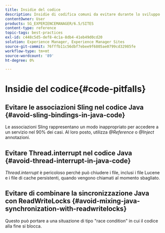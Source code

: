 ```yaml
---
title: Insidie del codice
description: Insidie di codifica comuni da evitare durante lo sviluppo per l’AEM
contentOwner: User
products: SG_EXPERIENCEMANAGER/6.5/SITES
content-type: reference
topic-tags: best-practices
exl-id: c448c5d5-def8-4c1a-8db4-41eb49d0cd20
solution: Experience Manager, Experience Manager Sites
source-git-commit: 76fffb11c56dbf7ebee9f6805ae0799cd32985fe
workflow-type: tm+mt
source-wordcount: '89'
ht-degree: 0%

---
```


# Insidie del codice{#code-pitfalls}

## Evitare le associazioni Sling nel codice Java {#avoid-sling-bindings-in-java-code}

Le associazioni Sling rappresentano un modo inappropriato per accedere a un servizio nel 90% dei casi. Al loro posto, utilizza *@Reference* o *@Inject* annotazioni.

## Evitare Thread.interrupt nel codice Java {#avoid-thread-interrupt-in-java-code}

*Thread.interrupt* è pericoloso perché può chiudere i file, inclusi i file Lucene e i file di cache persistenti, quando vengono chiamati al momento sbagliato.

## Evitare di combinare la sincronizzazione Java con ReadWriteLocks {#avoid-mixing-java-synchronization-with-readwritelocks}

Questo può portare a una situazione di tipo &quot;race condition&quot; in cui il codice alla fine si blocca.

